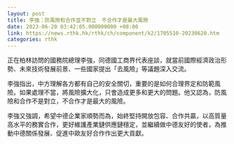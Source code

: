```yaml
---
layout: post
title: 李強：防風險和合作並不對立　不合作才是最大風險
date: 2023-06-20 03:42:05.000000000 +08:00
link: https://news.rthk.hk/rthk/ch/component/k2/1705510-20230620.htm
categories: rthk
---
```


正在柏林訪問的國務院總理李強，同德國工商界代表座談，就當前國際經濟政治形勢、未來技術發展前景、一些國家提出「去風險」等議題深入交流。

李強指出，中方理解各方都有自己的安全關切，重要的是如何合理界定和防範風險。如果處理不當，將風險擴大化，只會造成更多和更大的問題。他又認為，防風險和合作不是對立，不合作才是最大的風險。

李強又強調，希望中德企業家順勢而為，始終堅持開放包容、合作共贏，以高質量高水平的務實合作，更好維護產業鏈供應鏈穩定，並繼續做中德友好的使者，為推動中德關係發展、促進中歐友好合作作出更大貢獻。
